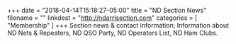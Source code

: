 +++
date = "2018-04-14T15:18:27-05:00"
title = "ND Section News"
filename = ""
linkdest = "http://ndarrlsection.com"
categories = [ "Membership" ]
+++
Section news & contact information; Information about ND Nets &
Repeaters, ND QSO Party, ND Operators List, ND Ham Clubs.
<!--more-->
